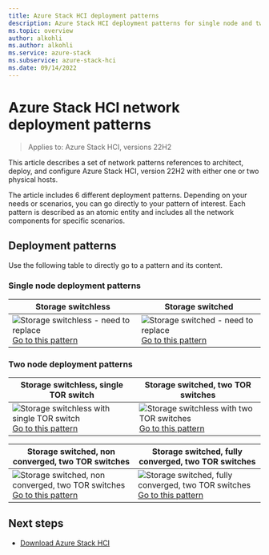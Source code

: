 ```yaml
---
title: Azure Stack HCI deployment patterns
description: Azure Stack HCI deployment patterns for single node and two node clusters
ms.topic: overview
author: alkohli
ms.author: alkohli
ms.service: azure-stack
ms.subservice: azure-stack-hci
ms.date: 09/14/2022
---
```


# Azure Stack HCI network deployment patterns

> Applies to: Azure Stack HCI, versions 22H2

This article describes a set of network patterns references to architect, deploy, and configure Azure Stack HCI, version 22H2 with either one or two physical hosts. 

The article includes 6 different deployment patterns. Depending on your needs or scenarios, you can go directly to your pattern of interest. Each pattern is described as an atomic entity and includes all the network components for specific scenarios. 

## Deployment patterns

Use the following table to directly go to a pattern and its content.

### Single node deployment patterns


|Storage switchless |Storage switched  |
|---------|---------|
|![Storage switchless - need to replace](/media/plan/storage-switchless-one-tor-switch.png)<br>[Go to this pattern](single-node-switchless.md)     | ![Storage switched - need to replace](/media/plan/storage-switchless-two-tor-switch.png)<br>[Go to this pattern](test1.md)         |

### Two node deployment patterns


|Storage switchless, single TOR switch |Storage switched, two TOR switches  |
|---------|---------|
|![Storage switchless with single TOR switch](/media/plan/storage-switched-non-converged-two-tor-switch.png)<br>[Go to this pattern](test1.md)      | ![Storage switchless with two TOR switches](/media/plan/storage-switched-fully-converged-two-tor-switch.png)<br>[Go to this pattern](test1.md)        |

|Storage switched, non converged, two TOR switches    | Storage switched, fully converged, two TOR switches        |
|---------|---------|
|![Storage switched, non converged, two TOR switches ](/media/plan/storage-switchless-one-tor-switch.png)<br>[Go to this pattern](test1.md)        | ![Storage switched, fully converged, two TOR switches ](/media/plan/storage-switchless-two-tor-switch.png)<br>[Go to this pattern](test1.md)         |

## Next steps

- [Download Azure Stack HCI](https://azure.microsoft.com/products/azure-stack/hci/hci-download/)